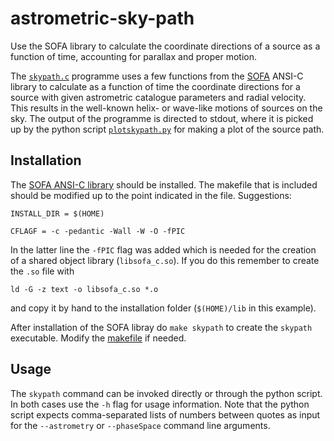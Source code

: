 # astrometric-sky-path
Use the SOFA library to calculate the coordinate directions of a source as a function of time, accounting for parallax and
proper motion.

The [`skypath.c`](./skypath.c) programme uses a few functions from the [SOFA](http://www.iausofa.org/) ANSI-C library to
calculate as a function of time the coordinate directions for a source with given astrometric catalogue parameters and radial
velocity. This results in the well-known helix- or wave-like motions of sources on the sky. The output of the programme is
directed to stdout, where it is picked up by the python script [`plotskypath.py`](./plotskypath.py) for making a plot of the
source path.

## Installation

The [SOFA ANSI-C library](http://www.iausofa.org/current_C.html#Downloads) should be installed. The makefile that is included
should be modified up to the point indicated in the file. Suggestions:

```INSTALL_DIR = $(HOME)```

```CFLAGF = -c -pedantic -Wall -W -O -fPIC```

In the latter line the `-fPIC` flag was added which is needed for the creation of a shared object library (`libsofa_c.so`).
If you do this remember to create the `.so` file with

```ld -G -z text -o libsofa_c.so *.o```

and copy it by hand to the installation folder (`$(HOME)/lib` in this example).

After installation of the SOFA libray do `make skypath` to create the `skypath` executable. Modify the [makefile](./makefile)
if needed.

## Usage

The `skypath` command can be invoked directly or through the python script. In both cases use the `-h` flag for usage
information. Note that the python script expects comma-separated lists of numbers between quotes as input for the
`--astrometry` or `--phaseSpace` command line arguments.
